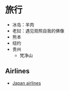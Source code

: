 # 旅行

* 冰岛：羊肉
* 老挝：遇见观照自我的佛像
* 熊本
* 纽约
* 贵州
    - 梵净山


## Airlines

* [Japan airlines](https://www.cn.jal.co.jp/cnl/zhcn/)
